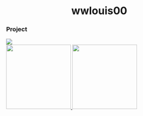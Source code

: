 <h1 align="center"> wwlouis00 </h1>
<div>
<h3>Project </h3>
<picture>
<img src="https://github-readme-stats.vercel.app/api?username=wwlouis00&show_icons=true"/>
</picture>
</div>

<a href="https://github.com/wwlouis00">
    <img height="175" src="https://github-stats-alpha.vercel.app/api?username=wwlouis00&cc=1a1b27&tc=36B5A6&ic=fff&bc=1a1b27">
    <img height="175" src="https://github-readme-stats.vercel.app/api/top-langs?username=wwlouis00&show_icons=true&locale=en&layout=compact&title_color=fff&icon_color=bf91f3&text_color=38bdae&bg_color=1a1b27&border_color=1a1b27">
</a>
